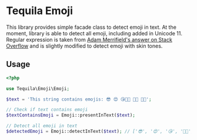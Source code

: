 # Tequila Emoji

This library provides simple facade class to detect emoji in text.
At the moment, library is able to detect all emoji, including added in Unicode 11.
Regular expression is taken from [Adam Merrifield's answer on Stack Overflow](https://stackoverflow.com/a/20208095)
and is slightly modified to detect emoji with skin tones.

## Usage

```php
<?php

use Tequila\Emoji\Emoji;

$text = 'This string contains emojis: 😎 😍 😘👊🏿 ✊🏿 🤛🏿';

// Check if text contains emoji
$textContainsEmoji = Emoji::presentInText($text);

// Detect all emoji in text
$detectedEmoji = Emoji::detectInText($text); // ['😎', '😍', '😘', '👊🏿', '✊🏿', '🤛🏿']
```